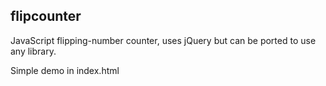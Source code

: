 ## flipcounter

JavaScript flipping-number counter, uses jQuery but can be ported to use any library.

Simple demo in index.html
